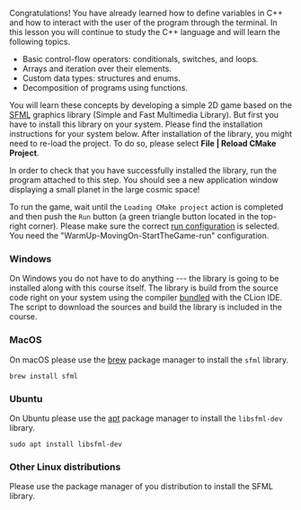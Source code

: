 Congratulations! You have already learned how to define variables in C++
and how to interact with the user of the program through the terminal. 
In this lesson you will continue to study the C++ language
and will learn the following topics.

* Basic control-flow operators: conditionals, switches, and loops.
* Arrays and iteration over their elements.  
* Custom data types: structures and enums.
* Decomposition of programs using functions.

You will learn these concepts by developing a simple 2D game
based on the [SFML](https://www.sfml-dev.org/) graphics library (Simple and Fast Multimedia Library).
But first you have to install this library on your system.
Please find the installation instructions for your system below.
After installation of the library, you might need to re-load the project.
To do so, please select __File | Reload CMake Project__.

In order to check that you have successfully installed the library, run the program attached to this step. 
You should see a new application window displaying a small planet in the large cosmic space!

To run the game, wait until the `Loading CMake project`
action is completed and then push the `Run` button
(a green triangle button located in the top-right corner).
Please make sure the correct [run configuration](https://www.jetbrains.com/help/clion/run-debug-configuration.html) 
is selected.
You need the "WarmUp-MovingOn-StartTheGame-run" configuration.

### Windows

On Windows you do not have to do anything --- 
the library is going to be installed along with this course itself. 
The library is build from the source code right on your system using the compiler 
[bundled](https://www.jetbrains.com/help/clion/quick-tutorial-on-configuring-clion-on-windows.html#MinGW) 
with the CLion IDE.
The script to download the sources and build the library is included in the course.

### MacOS

On macOS please use the [brew](https://brew.sh/) package manager 
to install the `sfml` library.

```shell
brew install sfml
```

### Ubuntu

On Ubuntu please use the [apt](https://ubuntu.com/server/docs/package-management) package manager 
to install the `libsfml-dev` library.

```shell
sudo apt install libsfml-dev
```

### Other Linux distributions

Please use the package manager of you distribution to install the SFML library.